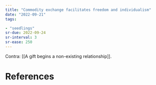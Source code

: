 ```yaml
---
title: "Commodity exchange facilitates freedom and individualism"
date: "2022-09-21"
tags:

- "seedlings"
sr-due: 2022-09-24
sr-interval: 3
sr-ease: 250
---
```


Contra: [[A gift begins a non-existing relationship]].

# References